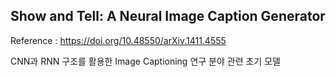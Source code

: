 Show and Tell: A Neural Image Caption Generator  
-  
Reference : https://doi.org/10.48550/arXiv.1411.4555  
  
CNN과 RNN 구조를 활용한 Image Captioning 연구 분야 관련 초기 모델  

